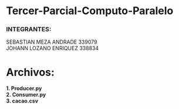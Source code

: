 # Tercer-Parcial-Computo-Paralelo
### INTEGRANTES:  
SEBASTIAN MEZA ANDRADE 339079  
JOHANN LOZANO ENRIQUEZ 338834  

# Archivos:
**1. Producer.py**  
**2. Consumer.py**  
**3. cacao.csv**  
